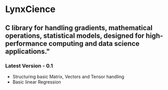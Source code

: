 # LynxCience

## C library for handling gradients, mathematical operations, statistical models, designed for high-performance computing and data science applications."

### Latest Version - 0.1 
- Structuring basic Matrix, Vectors and Tensor handling
- Basic linear Regression
